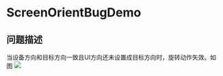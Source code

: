 # ScreenOrientBugDemo

## 问题描述
当设备方向和目标方向一致且UI方向还未设置成目标方向时，旋转动作失效。如图
![](https://raw.githubusercontent.com/BrikerMan/ScreenOrientBugDemo/master/1CB24B35-FA78-412D-8EB9-3F15A7DA3CC1.jpeg)
